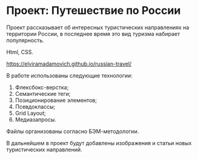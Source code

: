 # Проект: Путешествие по России

Проект рассказывает об интересных туристических направлениях на территории России, в последнее время это вид туризма набирает популярность. 

Html, CSS.

https://elviramadamovich.github.io/russian-travel/


В работе использованы следующие технологии:

1. Флексбокс-верстка;
2. Семантические теги;
3. Позиционирование элементов;
4. Псевдоклассы;
5. Grid Layout;
6. Медиазапросы.

Файлы организованы согласно БЭМ-методологии.

В дальнейшем в проект будут добавлены изображения и статьи новых туристических направлений.

